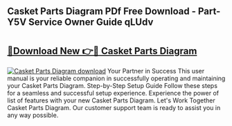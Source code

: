 ## Casket Parts Diagram PDf Free Download - Part-Y5V Service Owner Guide qLUdv

# <h2><a href="http://dfm22k.blite.top/?on=Casket+Parts+Diagram">🔗Download New 👉🔴 Casket Parts Diagram</a></h2>

[![Casket Parts Diagram download](https://i.imgur.com/lujVjoI.png)](http://dfm22k.blite.top/?on=Casket+Parts+Diagram)
Your Partner in Success This user manual is your reliable companion in successfully operating and maintaining your Casket Parts Diagram. Step-by-Step Setup Guide Follow these steps for a seamless and successful setup experience. Experience the power of list of features with your new Casket Parts Diagram. Let's Work Together Casket Parts Diagram. Our customer support team is ready to assist you in any way possible.
